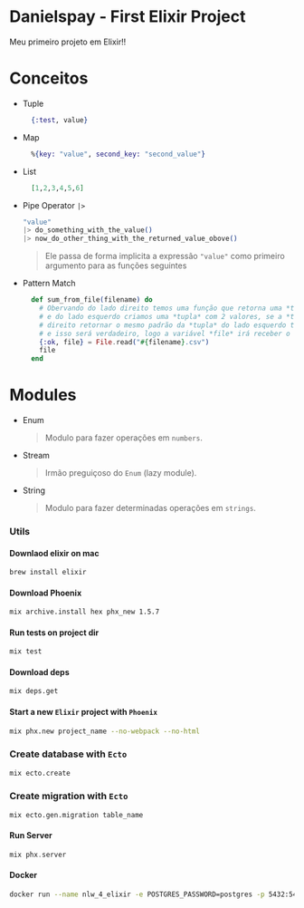 # Danielspay - First Elixir Project

Meu primeiro projeto em Elixir!!

# Conceitos

- Tuple
  ```elixir
    {:test, value}
  ```
- Map
  ```elixir
    %{key: "value", second_key: "second_value"}
  ```

- List
  ```elixir
    [1,2,3,4,5,6]
  ```

- Pipe Operator `|>`
  ```elixir
  "value"
  |> do_something_with_the_value()
  |> now_do_other_thing_with_the_returned_value_obove()
  ```
  > Ele passa de forma implicita a expressão `"value"` como primeiro argumento para as funções seguintes

- Pattern Match
  ```elixir
    def sum_from_file(filename) do
      # Obervando do lado direito temos uma função que retorna uma *tupla* com 2 valores
      # e do lado esquerdo criamos uma *tupla* com 2 valores, se a *tupla* do lado
      # direito retornar o mesmo padrão da *tupla* do lado esquerdo teremos um "MATCH" (os dois se coincidem)
      # e isso será verdadeiro, logo a variável *file* irá receber o valor de retorno da função do lado direito
      {:ok, file} = File.read("#{filename}.csv")
      file
    end
  ```

# Modules

- Enum
  > Modulo para fazer operações em `numbers`.
- Stream
  > Irmão preguiçoso do `Enum` (lazy module).
- String
  > Modulo para fazer determinadas operações em `strings`.


### Utils


#### Downlaod elixir on mac

```bash
brew install elixir
```

#### Download Phoenix

```bash
mix archive.install hex phx_new 1.5.7
```

#### Run tests on project dir
```bash
mix test
```

#### Download deps

```bash
mix deps.get 
```

#### Start a new  `Elixir` project with `Phoenix`

```bash
mix phx.new project_name --no-webpack --no-html
```

### Create database with `Ecto`

```bash
mix ecto.create
```

### Create migration with `Ecto`
```bash
mix ecto.gen.migration table_name
```

#### Run Server

```elixir
mix phx.server
```
#### Docker

```bash
docker run --name nlw_4_elixir -e POSTGRES_PASSWORD=postgres -p 5432:5432 -d postgres
```